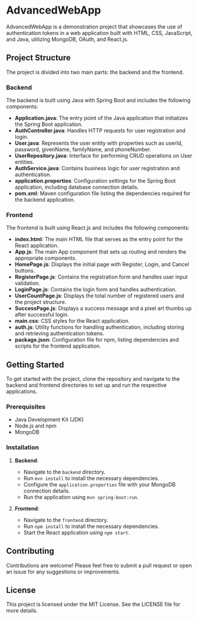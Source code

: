 # AdvancedWebApp

AdvancedWebApp is a demonstration project that showcases the use of authentication tokens in a web application built with HTML, CSS, JavaScript, and Java, utilizing MongoDB, OAuth, and React.js.

## Project Structure

The project is divided into two main parts: the backend and the frontend.

### Backend

The backend is built using Java with Spring Boot and includes the following components:

- **Application.java**: The entry point of the Java application that initializes the Spring Boot application.
- **AuthController.java**: Handles HTTP requests for user registration and login.
- **User.java**: Represents the user entity with properties such as userId, password, givenName, familyName, and phoneNumber.
- **UserRepository.java**: Interface for performing CRUD operations on User entities.
- **AuthService.java**: Contains business logic for user registration and authentication.
- **application.properties**: Configuration settings for the Spring Boot application, including database connection details.
- **pom.xml**: Maven configuration file listing the dependencies required for the backend application.

### Frontend

The frontend is built using React.js and includes the following components:

- **index.html**: The main HTML file that serves as the entry point for the React application.
- **App.js**: The main App component that sets up routing and renders the appropriate components.
- **HomePage.js**: Displays the initial page with Register, Login, and Cancel buttons.
- **RegisterPage.js**: Contains the registration form and handles user input validation.
- **LoginPage.js**: Contains the login form and handles authentication.
- **UserCountPage.js**: Displays the total number of registered users and the project structure.
- **SuccessPage.js**: Displays a success message and a pixel art thumbs up after successful login.
- **main.css**: CSS styles for the React application.
- **auth.js**: Utility functions for handling authentication, including storing and retrieving authentication tokens.
- **package.json**: Configuration file for npm, listing dependencies and scripts for the frontend application.

## Getting Started

To get started with the project, clone the repository and navigate to the backend and frontend directories to set up and run the respective applications.

### Prerequisites

- Java Development Kit (JDK)
- Node.js and npm
- MongoDB

### Installation

1. **Backend**:
   - Navigate to the `backend` directory.
   - Run `mvn install` to install the necessary dependencies.
   - Configure the `application.properties` file with your MongoDB connection details.
   - Run the application using `mvn spring-boot:run`.

2. **Frontend**:
   - Navigate to the `frontend` directory.
   - Run `npm install` to install the necessary dependencies.
   - Start the React application using `npm start`.

## Contributing

Contributions are welcome! Please feel free to submit a pull request or open an issue for any suggestions or improvements.

## License

This project is licensed under the MIT License. See the LICENSE file for more details.